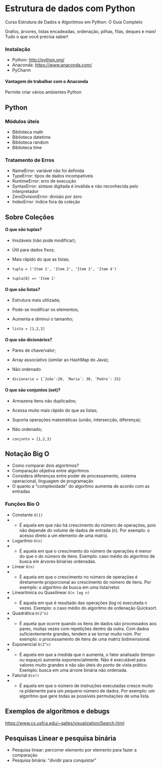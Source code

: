 # Estrutura de dados com Python
Curso Estrutura de Dados e Algoritmos em Python: O Guia Completo

Grafos, árvores, listas encadeadas, ordenação, pilhas, filas, deques e mais! Tudo o que você precisa saber!

### Instalação

- Python: http://python.org/
- Anaconda: https://www.anaconda.com/
- PyCharm

#### Vantagem de trabalhar com o Anaconda

Permite criar vários ambientes Python 

## Python

### Módulos úteis

- Biblioteca math
- Biblioteca datetime
- Biblioteca random
- Biblioteca time

### Tratamento de Erros

- NameError: variável não foi definida
- TypeError: tipos de dados incompatíveis
- RuntimeError: erro de execução
- SyntaxError: sintaxe digitada é inválida e não reconhecida pelo interpretador
- ZeroDivisionError: divisão por zero
- IndexError: índice fora da coleção

## Sobre Coleções

#### O que são tuplas?

- Imutáveis (não pode modificar);
- Útil para dados fixos;
- Mais rápido do que as listas;

- `tupla = ('Item 1', 'Item 2', 'Item 3', 'Item 4')`
- `tupla[0] => 'Item 1'`
#### O que são listas?

- Estrutura mais utilizada;
- Pode-se modificar os elementos;
- Aumenta e diminui o tamanho;

- `lista = [1,2,3]`

#### O que são dicionários?

- Pares de chave/valor;
- Array associativo (similar ao HashMap do Java);
- Não ordenado

- `dicionario = {´João´:20, ´Maria´: 30, ´Pedro´: 25}`

#### O que são conjuntos (set)?

- Armazena itens não duplicados;
- Acessa muito mais rápido do que as listas;
- Suporta operações matemáticas (união, intersecção, diferença);
- Não ordenado;

- `conjunto = {1,2,3}`

## Notação Big O

- Como comparar dois algoritmos?
- Comparação objetiva entre algoritmos
- Considera diferenças entre poder de processamento, sistema operacional, linguagem de programação
- O quanto a "complexidade" do algoritmo aumenta de acordo com as entradas

### Funções Bio O

- Constante ` O(1) `
- - É aquela em que não há crescimento do número de operações, pois não depende do volume de dados de entrada (n). Por exemplo: o acesso direto a um elemento de uma matriz.
- Logaritmo ` O(n) `
- - É aquela em que o crescimento do número de operações é menor do que o do número de itens. Exemplo: caso médio do algoritmo de busca em árvores binárias ordenadas.
- Linear ` O(n) `
- - É aquela em que o crescimento no número de operações é diretamente proporcional ao crescimento do número de itens. Por exemplo: o algoritmo de busca em uma lista/vetor.
- Linearitmica ou Quasilinear ` O(n log n) `
- - É aquela em que é resultado das operações (log n) executada n vezes. Exemplo: o caso médio do algoritmo de ordenação Quicksort.
- Quadrática ` O(2^n) `
- - É aquela que ocorre quando os itens de dados são processados aos pares, muitas vezes com repetições dentro da outra. Com dados suficientemente grandes, tendem a se tornar muito ruim. Por exemplo: o processamento de itens de uma matriz bidimensional.
- Exponencial ` O(2^n) `
- - É aquela em que a medida que n aumenta, o fator analisado (tempo ou espaço) aumenta exponencialmente. Não é executável para valores muito grandes e não são úteis do ponto de vista prático. Exemplo: busca em uma árvore binária não ordenada.
- Fatorial ` O(n!) `
- - É aquela em que o número de instruções executadas cresce muito ra pidamente para um pequeno número de dados. Por exemplo: um algoritmo que gere todas as possíveis permutações de uma lista.

## Exemplos de algoritmos e debugs

https://www.cs.usfca.edu/~galles/visualization/Search.html

## Pesquisas Linear e pesquisa binária

- Pesquisa linear: percorrer elemento por elemento para fazer a comparação
- Pesquisa binária: "dividir para conquistar"

